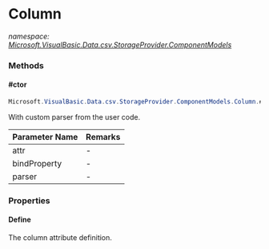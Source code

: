 ﻿# Column
_namespace: [Microsoft.VisualBasic.Data.csv.StorageProvider.ComponentModels](./index.md)_





### Methods

#### #ctor
```csharp
Microsoft.VisualBasic.Data.csv.StorageProvider.ComponentModels.Column.#ctor(Microsoft.VisualBasic.Data.csv.StorageProvider.Reflection.ColumnAttribute,System.Reflection.PropertyInfo,Microsoft.VisualBasic.Data.csv.StorageProvider.Reflection.IParser)
```
With custom parser from the user code.

|Parameter Name|Remarks|
|--------------|-------|
|attr|-|
|bindProperty|-|
|parser|-|



### Properties

#### Define
The column attribute definition.
